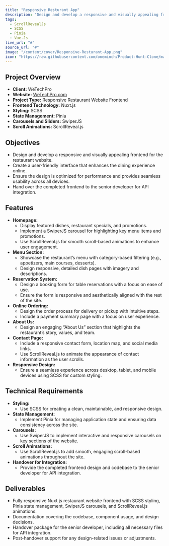 ```yaml
---
title: "Responsive Resturant App"
description: "Design and develop a responsive and visually appealing frontend for the restaurant website."
tags:
  - ScrollRevealJs
  - SCSS
  - Pinia
  - Vue.Js
live_url: "#"
source_url: "#"
image: "/content/cover/Responsive-Resturant-App.png"
icon: "https://raw.githubusercontent.com/oneminch/Product-Hunt-Clone/main/public/images/logo.png"
---
```


## Project Overview
- **Client:** WeTechPro
- **Website:** [WeTechPro.com](https://WeTechPro.com/)
- **Project Type:** Responsive Restaurant Website Frontend
- **Frontend Technology:** Nuxt.js
- **Styling:** SCSS
- **State Management:** Pinia
- **Carousels and Sliders:** SwiperJS
- **Scroll Animations:** ScrollReveal.js

## Objectives
- Design and develop a responsive and visually appealing frontend for the restaurant website.
- Create a user-friendly interface that enhances the dining experience online.
- Ensure the design is optimized for performance and provides seamless usability across all devices.
- Hand over the completed frontend to the senior developer for API integration.

## Features
- **Homepage:** 
  - Display featured dishes, restaurant specials, and promotions.
  - Implement a SwiperJS carousel for highlighting key menu items and promotions.
  - Use ScrollReveal.js for smooth scroll-based animations to enhance user engagement.
- **Menu Section:** 
  - Showcase the restaurant’s menu with category-based filtering (e.g., appetizers, main courses, desserts).
  - Design responsive, detailed dish pages with imagery and descriptions.
- **Reservation System:** 
  - Design a booking form for table reservations with a focus on ease of use.
  - Ensure the form is responsive and aesthetically aligned with the rest of the site.
- **Online Ordering:** 
  - Design the order process for delivery or pickup with intuitive steps.
  - Include a payment summary page with a focus on user experience.
- **About Us:** 
  - Design an engaging “About Us” section that highlights the restaurant’s story, values, and team.
- **Contact Page:** 
  - Include a responsive contact form, location map, and social media links.
  - Use ScrollReveal.js to animate the appearance of contact information as the user scrolls.
- **Responsive Design:** 
  - Ensure a seamless experience across desktop, tablet, and mobile devices using SCSS for custom styling.

## Technical Requirements
- **Styling:** 
  - Use SCSS for creating a clean, maintainable, and responsive design.
- **State Management:** 
  - Implement Pinia for managing application state and ensuring data consistency across the site.
- **Carousels:** 
  - Use SwiperJS to implement interactive and responsive carousels on key sections of the website.
- **Scroll Animations:** 
  - Use ScrollReveal.js to add smooth, engaging scroll-based animations throughout the site.
- **Handover for Integration:**
  - Provide the completed frontend design and codebase to the senior developer for API integration.

## Deliverables
- Fully responsive Nuxt.js restaurant website frontend with SCSS styling, Pinia state management, SwiperJS carousels, and ScrollReveal.js animations.
- Documentation covering the codebase, component usage, and design decisions.
- Handover package for the senior developer, including all necessary files for API integration.
- Post-handover support for any design-related issues or adjustments.
